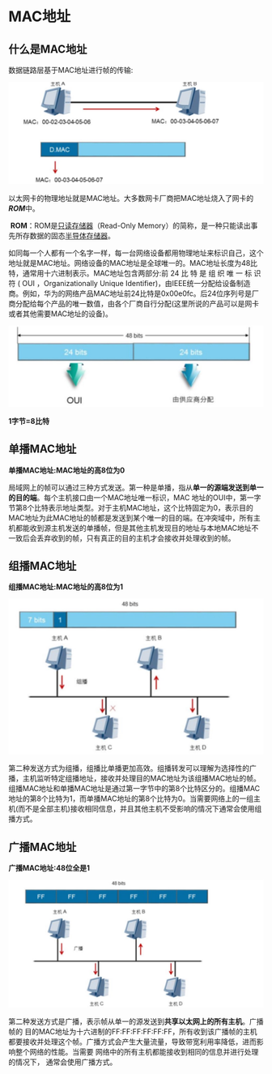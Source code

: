 # MAC地址

## 什么是MAC地址

数据链路层基于MAC地址进行帧的传输:

![](./images/01.jpg)

​		以太网卡的物理地址就是MAC地址。大多数网卡厂商把MAC地址烧入了网卡的***ROM***中。

​		**ROM**：ROM是[只读存储器](https://baike.baidu.com/item/只读存储器/2399075)（Read-Only Memory）的简称，是一种只能读出事先所存数据的固态[半导体存储器](https://baike.baidu.com/item/半导体存储器/7674279)。

​	如同每一个人都有一个名字一样，每一台网络设备都用物理地址来标识自己，这个地址就是MAC地址。网络设备的MAC地址是全球唯一的。MAC地址长度为48比特，通常用十六进制表示。MAC地址包含两部分:前 24 比 特 是 组 织 唯 一 标 识 符 ( OUI ，Organizationally Unique Identifier)，由IEEE统一分配给设备制造商。例如，华为的网络产品MAC地址前24比特是0x00e0fc。后24位序列号是厂商分配给每个产品的唯一数值，由各个厂商自行分配(这里所说的产品可以是网卡或者其他需要MAC地址的设备)。

![](./images/02.jpg)



**1字节=8比特**

## 单播MAC地址

**单播MAC地址:MAC地址的高8位为0**

​		局域网上的帧可以通过三种方式发送。第一种是单播，指从**单一的源端发送到单一的目的端**。每个主机接口由一个MAC地址唯一标识，MAC 地址的OUI中，第一字节第8个比特表示地址类型。对于主机MAC地址，这个比特固定为0，表示目的MAC地址为此MAC地址的帧都是发送到某个唯一的目的端。在冲突域中，所有主机都能收到源主机发送的单播帧，但是其他主机发现目的地址与本地MAC地址不一致后会丢弃收到的帧，只有真正的目的主机才会接收并处理收到的帧。

## 组播MAC地址

**组播MAC地址:MAC地址的高8位为1**

![](./images/03.jpg)

第二种发送方式为组播，组播比单播更加高效。组播转发可以理解为选择性的广播，主机监听特定组播地址，接收并处理目的MAC地址为该组播MAC地址的帧。组播MAC地址和单播MAC地址是通过第一字节中的第8个比特区分的。组播MAC地址的第8个比特为1，而单播MAC地址的第8个比特为0。当需要网络上的一组主机(而不是全部主机)接收相同信息，并且其他主机不受影响的情况下通常会使用组播方式。

## 广播MAC地址

**广播MAC地址:48位全是1**

![](./images/04.jpg)

第二种发送方式是广播，表示帧从单一的源发送到**共享以太网上的所有主机**。广播帧的 目的MAC地址为十六进制的FF:FF:FF:FF:FF:FF，所有收到该广播帧的主机都要接收并处理这个帧。广播方式会产生大量流量，导致带宽利用率降低，进而影响整个网络的性能。当需要 网络中的所有主机都能接收到相同的信息并进行处理的情况下， 通常会使用广播方式。 